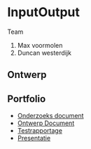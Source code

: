 # InputOutput

Team
  1. Max voormolen
  2. Duncan westerdijk
  
## Ontwerp
  

## Portfolio

* [Onderzoeks document](https://github.com/Feaxxae/InputOutput/blob/master/P01_-_Onderzoek_finished.docx)
* [Ontwerp Document](https://github.com/Feaxxae/InputOutput/blob/master/P02_-_Ontwerp_document.docx)
* [Testrapportage]()
* [Presentatie]()

